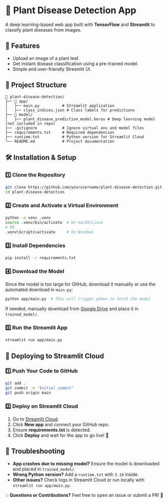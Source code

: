 # 🌱 Plant Disease Detection App

A deep learning-based web app built with **TensorFlow** and **Streamlit** to classify plant diseases from images.

## 🚀 Features
- Upload an image of a plant leaf.
- Get instant disease classification using a pre-trained model.
- Simple and user-friendly Streamlit UI.

## 📂 Project Structure
```
📁 plant-disease-detection/
├── 📂 app/
│   ├── main.py          # Streamlit application
│   ├── class_indices.json # Class labels for predictions
├── 📂 model/
│   ├── plant_disease_prediction_model.keras # Deep learning model (not included in repo)
├── .gitignore           # Ignore virtual env and model files
├── requirements.txt     # Required dependencies
├── runtime.txt          # Python version for Streamlit Cloud
└── README.md            # Project documentation
```

## 🛠 Installation & Setup
### **1️⃣ Clone the Repository**
```bash
git clone https://github.com/yourusername/plant-disease-detection.git
cd plant-disease-detection
```

### **2️⃣ Create and Activate a Virtual Environment**
```bash
python -m venv .venv
source .venv/bin/activate  # On macOS/Linux
# OR
.venv\Scripts\activate     # On Windows
```

### **3️⃣ Install Dependencies**
```bash
pip install -r requirements.txt
```

### **4️⃣ Download the Model**
Since the model is too large for GitHub, download it manually or use the automated download in `main.py`:
```bash
python app/main.py  # This will trigger gdown to fetch the model
```
If needed, manually download from [Google Drive](https://drive.google.com/file/d/1--JDi46vVyMu3KLwnFCcdh78bX8e-YoI/view?usp=sharing) and place it in `trained_model/`.

### **5️⃣ Run the Streamlit App**
```bash
streamlit run app/main.py
```

## 🚀 Deploying to Streamlit Cloud
### **1️⃣ Push Your Code to GitHub**
```bash
git add .
git commit -m "Initial commit"
git push origin main
```
### **2️⃣ Deploy on Streamlit Cloud**
1. Go to [Streamlit Cloud](https://share.streamlit.io/).
2. Click **New app** and connect your GitHub repo.
3. Ensure **requirements.txt** is detected.
4. Click **Deploy** and wait for the app to go live! 🎉

## 🔧 Troubleshooting
- **App crashes due to missing model?** Ensure the model is downloaded and placed in `trained_model/`.
- **Wrong Python version?** Add a `runtime.txt` with `3.10` inside.
- **Other issues?** Check logs in Streamlit Cloud or run locally with `streamlit run app/main.py`.


💡 **Questions or Contributions?** Feel free to open an issue or submit a PR! 🚀

